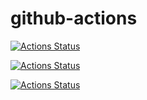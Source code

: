 # github-actions
 
[![Actions Status](https://github.com/MicheleCancilla/github-actions/workflows/.github/workflows/windows.yml/badge.svg)](https://github.com/MicheleCancilla/github-actions/actions)


[![Actions Status](https://github.com/MicheleCancilla/github-actions/workflows/.github/workflows/linux.yml/badge.svg)](https://github.com/MicheleCancilla/github-actions/actions)


[![Actions Status](https://github.com/MicheleCancilla/github-actions/workflows/push-build/badge.svg)](https://github.com/MicheleCancilla/github-actions/actions)


